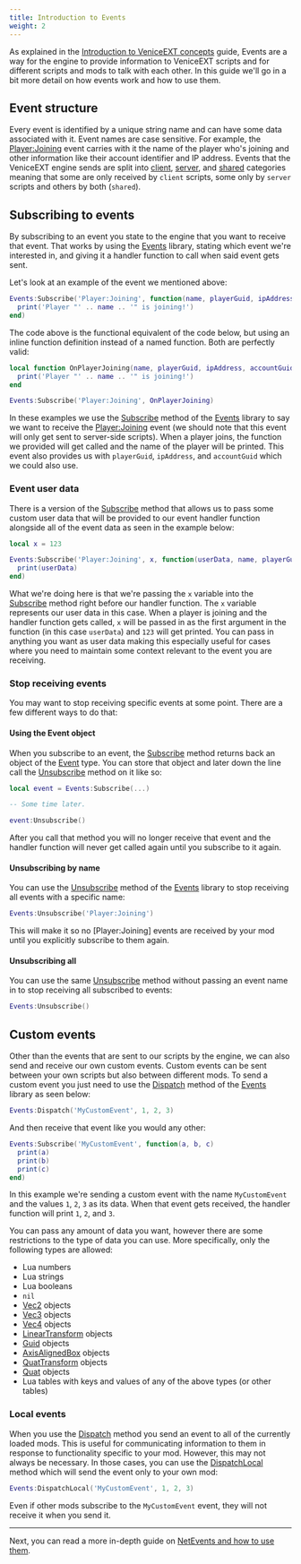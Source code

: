 ```yaml
---
title: Introduction to Events
weight: 2
---
```


As explained in the [Introduction to VeniceEXT concepts](/vext/guides/concepts/) guide, Events are a way for the engine to provide information to VeniceEXT scripts and for different scripts and mods to talk with each other. In this guide we'll go in a bit more detail on how events work and how to use them.

## Event structure

Every event is identified by a unique string name and can have some data associated with it. Event names are case sensitive. For example, the [Player:Joining](/vext/ref/server/event/player_joining/) event carries with it the name of the player who's joining and other information like their account identifier and IP address. Events that the VeniceEXT engine sends are split into [client](/vext/ref/client/event/), [server](/vext/ref/server/event/), and [shared](/vext/ref/shared/event/) categories meaning that some are only received by `client` scripts, some only by `server` scripts and others by both (`shared`).

## Subscribing to events

By subscribing to an event you state to the engine that you want to receive that event. That works by using the [Events](/vext/ref/shared/library/events/) library, stating which event we're interested in, and giving it a handler function to call when said event gets sent.

Let's look at an example of the event we mentioned above:

```lua
Events:Subscribe('Player:Joining', function(name, playerGuid, ipAddress, accountGuid)
  print('Player "' .. name .. '" is joining!')
end)
```

The code above is the functional equivalent of the code below, but using an inline function definition instead of a named function. Both are perfectly valid:

```lua
local function OnPlayerJoining(name, playerGuid, ipAddress, accountGuid)
  print('Player "' .. name .. '" is joining!')
end

Events:Subscribe('Player:Joining', OnPlayerJoining)
```

In these examples we use the [Subscribe](/vext/ref/shared/library/events/#subscribe) method of the [Events](/vext/ref/shared/library/events/) library to say we want to receive the [Player:Joining](/vext/ref/server/event/player_joining/) event (we should note that this event will only get sent to server-side scripts). When a player joins, the function we provided will get called and the name of the player will be printed. This event also provides us with `playerGuid`, `ipAddress`, and `accountGuid` which we could also use.

### Event user data

There is a version of the [Subscribe](/vext/ref/shared/library/events/#subscribe-1) method that allows us to pass some custom user data that will be provided to our event handler function alongside all of the event data as seen in the example below:

```lua
local x = 123

Events:Subscribe('Player:Joining', x, function(userData, name, playerGuid, ipAddress, accountGuid)
  print(userData)
end)
```

What we're doing here is that we're passing the `x` variable into the [Subscribe](/vext/ref/shared/library/events/#subscribe-1) method right before our handler function. The `x` variable represents our user data in this case. When a player is joining and the handler function gets called, `x` will be passed in as the first argument in the function (in this case `userData`) and `123` will get printed. You can pass in anything you want as user data making this especially useful for cases where you need to maintain some context relevant to the event you are receiving.

### Stop receiving events

You may want to stop receiving specific events at some point. There are a few different ways to do that:

#### Using the Event object

When you subscribe to an event, the [Subscribe](/vext/ref/shared/library/events/#subscribe) method returns back an object of the [Event](/vext/ref/shared/type/event/) type. You can store that object and later down the line call the [Unsubscribe](/vext/ref/shared/type/event/#unsubscribe) method on it like so:

```lua
local event = Events:Subscribe(...)

-- Some time later.

event:Unsubscribe()
```

After you call that method you will no longer receive that event and the handler function will never get called again until you subscribe to it again.

#### Unsubscribing by name

You can use the [Unsubscribe](/vext/ref/shared/library/events/#unsubscribe-1) method of the [Events](/vext/ref/shared/library/events/) library to stop receiving all events with a specific name:

```lua
Events:Unsubscribe('Player:Joining')
```

This will make it so no [Player:Joining] events are received by your mod until you explicitly subscribe to them again.


#### Unsubscribing all

You can use the same [Unsubscribe](/vext/ref/shared/library/events/#unsubscribe) method without passing an event name in to stop receiving all subscribed to events:

```lua
Events:Unsubscribe()
```

## Custom events

Other than the events that are sent to our scripts by the engine, we can also send and receive our own custom events. Custom events can be sent between your own scripts but also between different mods. To send a custom event you just need to use the [Dispatch](/vext/ref/shared/library/events/#dispatch) method of the [Events](/vext/ref/shared/library/events/) library as seen below:

```lua
Events:Dispatch('MyCustomEvent', 1, 2, 3)
```

And then receive that event like you would any other:

```lua
Events:Subscribe('MyCustomEvent', function(a, b, c)
  print(a)
  print(b)
  print(c)
end)
```

In this example we're sending a custom event with the name `MyCustomEvent` and the values `1`, `2`, `3` as its data. When that event gets received, the handler function will print `1`, `2`, and `3`.

You can pass any amount of data you want, however there are some restrictions to the type of data you can use. More specifically, only the following types are allowed:

- Lua numbers
- Lua strings
- Lua booleans
- `nil`
- [Vec2](/vext/ref/shared/type/vec2/) objects
- [Vec3](/vext/ref/shared/type/vec3/) objects
- [Vec4](/vext/ref/shared/type/vec4/) objects
- [LinearTransform](/vext/ref/shared/type/lineartransform/) objects
- [Guid](/vext/ref/shared/type/guid/) objects
- [AxisAlignedBox](/vext/ref/shared/type/axisalignedbox/) objects
- [QuatTransform](/vext/ref/shared/type/quattransform/) objects
- [Quat](/vext/ref/shared/type/quat/) objects
- Lua tables with keys and values of any of the above types (or other tables)

### Local events

When you use the [Dispatch](/vext/ref/shared/library/events/#dispatch) method you send an event to all of the currently loaded mods. This is useful for communicating information to them in response to functionality specific to your mod. However, this may not always be necessary. In those cases, you can use the [DispatchLocal](/vext/ref/shared/library/events/#dispatchlocal) method which will send the event only to your own mod:

```lua
Events:DispatchLocal('MyCustomEvent', 1, 2, 3)
```

Even if other mods subscribe to the `MyCustomEvent` event, they will not receive it when you send it.

---

Next, you can read a more in-depth guide on [NetEvents and how to use them](/vext/guides/netevents/).
